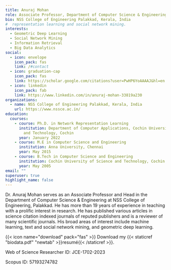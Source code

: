 ```yaml
---
title: Anuraj Mohan
role: Associate Professor, Department of Computer Science & Engineering
bio: NSS College of Engineering Palakkad, Kerala, India
#  representation learning and social network mining.
interests:
  - Geometric Deep Learning
  - Social Network Mining
  - Information Retrieval
  - Big Data Analytics
social:
  - icon: envelope
    icon_pack: fas
    link: /#contact
  - icon: graduation-cap
    icon_pack: fas
    link: https://scholar.google.com/citations?user=PwHP6YoAAAAJ&hl=en
  - icon: linkedin
    icon_pack: fab
    link: https://www.linkedin.com/in/anuraj-mohan-33819a230
organizations:
  - name: NSS College of Engineering Palakkad, Kerala, India
    url: https://www.nssce.ac.in/
education:
  courses:
    - course: Ph.D. in Network Representation Learning
      institution: Department of Computer Applications, Cochin University of Science
        and Technology, Cochin
      year: January 2022
    - course: M.E in Computer Science and Engineering
      institution: Anna University, Chennai
      year: May 2015
    - course: B.Tech in Computer Science and Engineering
      institution: Cochin University of Science and Technology, Cochin
      year: May 2005
email: ""
superuser: true
highlight_name: false
---
```

Dr. Anuraj Mohan  serves as an Associate Professor and Head in the Department of Computer Science & Engineering  at NSS College of Engineering, Palakkad. He has more than 19 years of experience in teaching with a prolific interest in research. He has published various articles in science citation indexed journals of reputed publishers and is a reviewer of many scientific journals. His broad areas of interest include machine learning, text and social network mining, and geometric deep learning.

{{< icon name="download" pack="fas" >}} Download my {{< staticref "biodata.pdf" "newtab" >}}resumé{{< /staticref >}}.

Web of Science Researcher ID: JCE-1702-2023

Scopus ID: 57193274782


